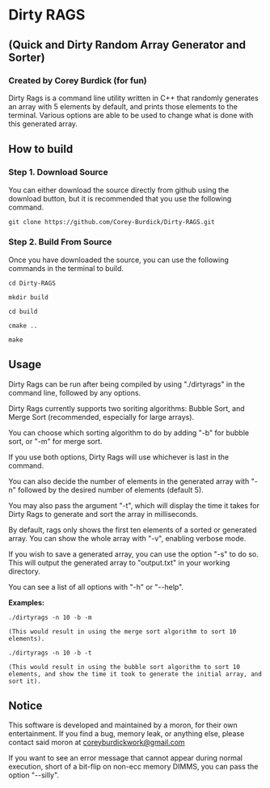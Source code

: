 # Dirty RAGS
## (Quick and Dirty Random Array Generator and Sorter)
### Created by Corey Burdick (for fun)

Dirty Rags is a command line utility written in C++ that randomly generates an array with 5 elements by default, and prints those elements
to the terminal. Various options are able to be used to change what is done with this generated array. 

## How to build

### Step 1. Download Source

You can either download the source directly from github using the download button, but it is recommended that you use the following command.

```
git clone https://github.com/Corey-Burdick/Dirty-RAGS.git
```
### Step 2. Build From Source

Once you have downloaded the source, you can use the following commands in the terminal to build.

```
cd Dirty-RAGS

mkdir build

cd build

cmake ..

make
```

## Usage

Dirty Rags can be run after being compiled by using "./dirtyrags" in the command line, followed by any options.

Dirty Rags currently supports two soriting algorithms: Bubble Sort, and Merge Sort (recommended, especially for large arrays).

You can choose which sorting algorithm to do by adding "-b" for bubble sort, or "-m" for merge sort.

If you use both options, Dirty Rags will use whichever is last in the command.

You can also decide the number of elements in the generated array with "-n" followed by the desired number of elements (default 5).

You may also pass the argument "-t", which will display the time it takes for Dirty Rags to generate and sort the array in milliseconds.

By default, rags only shows the first ten elements of a sorted or generated array. You can show the whole array with "-v", enabling verbose mode.

If you wish to save a generated array, you can use the option "-s" to do so. This will output the generated array to "output.txt" in your working directory.

You can see a list of all options with "-h" or "--help".

**Examples:**

```
./dirtyrags -n 10 -b -m

(This would result in using the merge sort algorithm to sort 10 elements).

./dirtyrags -n 10 -b -t

(This would result in using the bubble sort algorithm to sort 10 elements, and show the time it took to generate the initial array, and sort it).
```

## Notice
This software is developed and maintained by a moron, for their own entertainment. If you find a bug, memory leak, or anything else, please contact said
moron at coreyburdickwork@gmail.com

If you want to see an error message that cannot appear during normal execution, short of a bit-flip on non-ecc memory DIMMS, you can pass the option "--silly".
